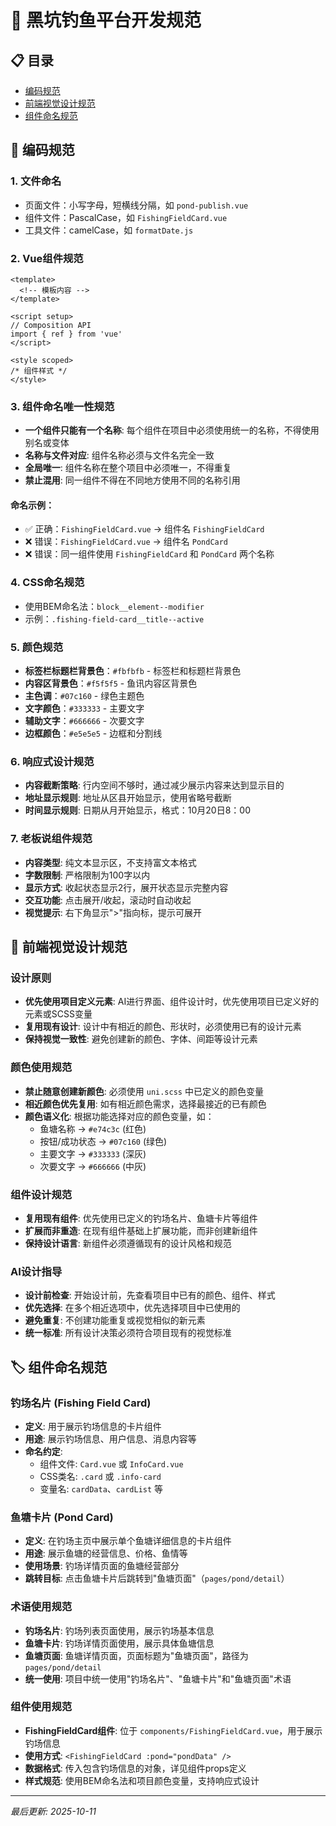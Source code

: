 # 🎯 黑坑钓鱼平台开发规范

## 📋 目录
- [编码规范](#-编码规范)
- [前端视觉设计规范](#-前端视觉设计规范)
- [组件命名规范](#-组件命名规范)


## 🎨 编码规范

### 1. 文件命名
- 页面文件：小写字母，短横线分隔，如 `pond-publish.vue`
- 组件文件：PascalCase，如 `FishingFieldCard.vue`
- 工具文件：camelCase，如 `formatDate.js`

### 2. Vue组件规范
```vue
<template>
  <!-- 模板内容 -->
</template>

<script setup>
// Composition API
import { ref } from 'vue'
</script>

<style scoped>
/* 组件样式 */
</style>
```

### 3. 组件命名唯一性规范
- **一个组件只能有一个名称**: 每个组件在项目中必须使用统一的名称，不得使用别名或变体
- **名称与文件对应**: 组件名称必须与文件名完全一致
- **全局唯一**: 组件名称在整个项目中必须唯一，不得重复
- **禁止混用**: 同一组件不得在不同地方使用不同的名称引用

#### 命名示例：
- ✅ 正确：`FishingFieldCard.vue` → 组件名 `FishingFieldCard`
- ❌ 错误：`FishingFieldCard.vue` → 组件名 `PondCard`
- ❌ 错误：同一组件使用 `FishingFieldCard` 和 `PondCard` 两个名称

### 4. CSS命名规范
- 使用BEM命名法：`block__element--modifier`
- 示例：`.fishing-field-card__title--active`

### 5. 颜色规范
- **标签栏标题栏背景色**：`#fbfbfb` - 标签栏和标题栏背景色
- **内容区背景色**：`#f5f5f5` - 鱼讯内容区背景色
- **主色调**：`#07c160` - 绿色主题色
- **文字颜色**：`#333333` - 主要文字
- **辅助文字**：`#666666` - 次要文字
- **边框颜色**：`#e5e5e5` - 边框和分割线

### 6. 响应式设计规范
- **内容截断策略**: 行内空间不够时，通过减少展示内容来达到显示目的
- **地址显示规则**: 地址从区县开始显示，使用省略号截断
- **时间显示规则**: 日期从月开始显示，格式：10月20日8：00

### 7. 老板说组件规范
- **内容类型**: 纯文本显示区，不支持富文本格式
- **字数限制**: 严格限制为100字以内
- **显示方式**: 收起状态显示2行，展开状态显示完整内容
- **交互功能**: 点击展开/收起，滚动时自动收起
- **视觉提示**: 右下角显示">"指向标，提示可展开

## 🎨 前端视觉设计规范

### 设计原则
- **优先使用项目定义元素**: AI进行界面、组件设计时，优先使用项目已定义好的元素或SCSS变量
- **复用现有设计**: 设计中有相近的颜色、形状时，必须使用已有的设计元素
- **保持视觉一致性**: 避免创建新的颜色、字体、间距等设计元素

### 颜色使用规范
- **禁止随意创建新颜色**: 必须使用 `uni.scss` 中已定义的颜色变量
- **相近颜色优先复用**: 如有相近颜色需求，选择最接近的已有颜色
- **颜色语义化**: 根据功能选择对应的颜色变量，如：
  - 鱼塘名称 → `#e74c3c` (红色)
  - 按钮/成功状态 → `#07c160` (绿色)
  - 主要文字 → `#333333` (深灰)
  - 次要文字 → `#666666` (中灰)

### 组件设计规范
- **复用现有组件**: 优先使用已定义的钓场名片、鱼塘卡片等组件
- **扩展而非重造**: 在现有组件基础上扩展功能，而非创建新组件
- **保持设计语言**: 新组件必须遵循现有的设计风格和规范

### AI设计指导
- **设计前检查**: 开始设计前，先查看项目中已有的颜色、组件、样式
- **优先选择**: 在多个相近选项中，优先选择项目中已使用的
- **避免重复**: 不创建功能重复或视觉相似的新元素
- **统一标准**: 所有设计决策必须符合项目现有的视觉标准

## 🏷️ 组件命名规范

### 钓场名片 (Fishing Field Card)
- **定义**: 用于展示钓场信息的卡片组件
- **用途**: 展示钓场信息、用户信息、消息内容等
- **命名约定**: 
  - 组件文件: `Card.vue` 或 `InfoCard.vue`
  - CSS类名: `.card` 或 `.info-card`
  - 变量名: `cardData`、`cardList` 等

### 鱼塘卡片 (Pond Card)
- **定义**: 在钓场主页中展示单个鱼塘详细信息的卡片组件
- **用途**: 展示鱼塘的经营信息、价格、鱼情等
- **使用场景**: 钓场详情页面的鱼塘经营部分
- **跳转目标**: 点击鱼塘卡片后跳转到"鱼塘页面"（`pages/pond/detail`）

### 术语使用规范
- **钓场名片**: 钓场列表页面使用，展示钓场基本信息
- **鱼塘卡片**: 钓场详情页面使用，展示具体鱼塘信息
- **鱼塘页面**: 鱼塘详情页面，页面标题为"鱼塘页面"，路径为 `pages/pond/detail`
- **统一使用**: 项目中统一使用"钓场名片"、"鱼塘卡片"和"鱼塘页面"术语

### 组件使用规范
- **FishingFieldCard组件**: 位于 `components/FishingFieldCard.vue`，用于展示钓场信息
- **使用方式**: `<FishingFieldCard :pond="pondData" />`
- **数据格式**: 传入包含钓场信息的对象，详见组件props定义
- **样式规范**: 使用BEM命名法和项目颜色变量，支持响应式设计

---

*最后更新: 2025-10-11*
